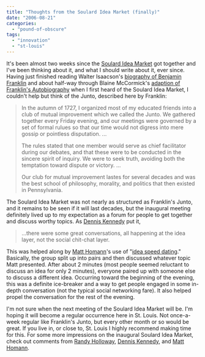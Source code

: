 ```yaml
---
title: "Thoughts from the Soulard Idea Market (finally)"
date: "2006-08-21"
categories: 
  - "pound-of-obscure"
tags: 
  - "innovation"
  - "st-louis"
---
```


It's been almost two weeks since the [Soulard Idea Market](http://thenonbillablehour.typepad.com/nonbillable_hour/2006/07/soulard_idea_ma_1.html "the [non]billable hour - Soulard Idea Market Details") got together and I've been thinking about it, and what I should write about it, ever since. Having just finished reading Walter Isaacson's [biography of Benjamin Franklin](http://www.amazon.com/exec/obidos/redirect?link_code=as2&path=ASIN/074325807X&tag=gbrettmiller-20&camp=1789&creative=9325 "amazon.com - Benjamin Franklin: An American Life") and about half-way through Blaine McCormick's [adaption of Franklin's Autobiography](http://www.amazon.com/exec/obidos/redirect?link_code=as2&path=ASIN/1932531688&tag=gbrettmiller-20&camp=1789&creative=9325 "amazon.com - Ben Franklin:  America's First Entrepreneur") when I first heard of the Soulard Idea Market, I couldn't help but think of the Junto, described here by Franklin:

> In the autumn of 1727, I organized most of my educated friends into a club of mutual improvement which we called the Junto. We gathered together every Friday evening, and our meetings were governed by a set of formal rulues so that our time would not digress into mere gossip or pointless disputation. ...
> 
> The rules stated that one member would serve as chief facilitator during our debates, and that these were to be conducted in the sincere spirit of inquiry. We were to seek truth, avoiding both the temptation toward dispute or victory. ...
> 
> Our club for mutual improvement lastes for several decades and was the best school of philosophy, morality, and politics that then existed in Pennsylvania.

The Soulard Idea Market was not nearly as structured as Franklin's Junto, and it remains to be seen if it will last decades, but the inaugural meeting definitely lived up to my expectation as a forum for people to get together and discuss worthy topics. As [Dennis Kennedy](http://www.denniskennedy.com/blog/ "DennisKennedy.blog") put it,

> ...there were some great conversations, all happening at the idea layer, not the social chit-chat layer.

This was helped along by [Matt Homann](http://thenonbillablehour.typepad.com/nonbillable_hour/ "the [non]billable hour")'s use of "[idea speed dating](http://feeds.feedburner.com/~r/ThenonbillableHour/~3/13369656/soulard_idea_ma_1.html "Soulard Idea Market Recap, Idea Speed Dating")." Basically, the group split up into pairs and then discussed whatever topic Matt presented. After about 2 minutes (most people seemed reluctant to discuss an idea for only 2 minutes), everyone paired up with someone else to discuss a different idea. Occurring toward the beginning of the evening, this was a definite ice-breaker and a way to get people engaged in some in-depth conversation (not the typical social networking fare). It also helped propel the conversation for the rest of the evening.

I'm not sure when the next meeting of the Soulard Idea Market will be. I'm hoping it will become a regular occurrence here in St. Louis. Not once-a-week regular like Franklin's Junto, but every other month or so would be great. If you live in, or close to, St. Louis I highly recommend making time for this. For some more impressions on the inaugural Soulard Idea Market, check out comments from [Randy Holloway](http://randyh.wordpress.com/2006/08/13/the-soulard-idea-market-a-successful-yet-unheralded-venture/ "The Soulard Idea Market - A successful (yet unheralded) venture"), [Dennis Kennedy](http://www.denniskennedy.com/blog/2006/08/shuffle_me_this.html "Shuffle me this"), and [Matt Homann](http://feeds.feedburner.com/~r/ThenonbillableHour/~3/13369656/soulard_idea_ma_1.html "Soulard Market Idea Recap, Idea Speed Dating").

